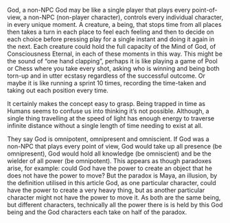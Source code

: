 God, a non-NPC
God may be like a single player that plays every point-of-view, a non-NPC (non-player character), controls every individual character, in every unique moment. A creature, a being, that stops time from all places then takes a turn in each place to feel each feeling and then to decide on each choice before pressing play for a single instant and doing it again in the next. Each creature could hold the full capacity of the Mind of God, of Consciousness Eternal, in each of these moments in this way. This might be the sound of “one hand clapping”, perhaps it is like playing a game of Pool or Chess where you take every shot, asking who is winning and being both torn-up and in utter ecstasy regardless of the successful outcome. Or maybe it is like running a sprint 10 times, recording the time-taken and taking out each position every time.

It certainly makes the concept easy to grasp. Being trapped in time as Humans seems to confuse us into thinking it’s not possible. Although, a single thing travelling at the speed of light has enough energy to traverse infinite distance without a single length of time needing to exist at all.

They say God is omnipotent, omnipresent and omniscient. If God was a non-NPC that plays every point of view, God would take up all presence (be omnipresent), God would hold all knowledge (be omniscient) and be the wielder of all power (be omnipotent). This appears as though paradoxes arise, for example: could God have the power to create an object that he does not have the power to move? But the paradox is Maya, an illusion, by the definition utilised in this article God, as one particular character, could have the power to create a very heavy thing, but as another particular character might not have the power to move it. As both are the same being, but different characters, technically all the power there is is held by this God being and the God characters each take on half of the paradox.
